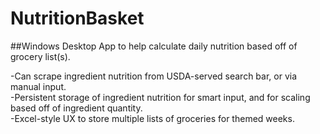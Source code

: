 # NutritionBasket
##Windows Desktop App to help calculate daily nutrition based off of grocery list(s).

-Can scrape ingredient nutrition from USDA-served search bar, or via manual input.  
-Persistent storage of ingredient nutrition for smart input, and for scaling based off of ingredient quantity.  
-Excel-style UX to store multiple lists of groceries for themed weeks.
